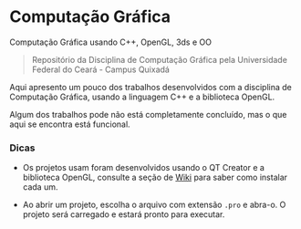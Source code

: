 # Computação Gráfica
Computação Gráfica usando C++, OpenGL, 3ds e OO

> Repositório da Disciplina de Computação Gráfica pela Universidade Federal do Ceará -  Campus Quixadá

Aqui apresento um pouco dos trabalhos desenvolvidos com a disciplina de Computação Gráfica, usando a linguagem C++ e a biblioteca OpenGL.

Algum dos trabalhos pode não está completamente concluído, mas o que aqui se encontra está funcional.

### Dicas

- Os projetos usam foram desenvolvidos usando o QT Creator e a biblioteca OpenGL, consulte a seção de [Wiki](https://github.com/wesleypedro/Computacao-Grafica/wiki) para saber como instalar cada um.

- Ao abrir um projeto, escolha o arquivo com extensão `.pro` e abra-o. O projeto será carregado e estará pronto para executar.

